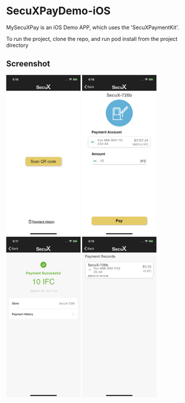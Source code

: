 # SecuXPayDemo-iOS

MySecuXPay is an iOS Demo APP, which uses the 'SecuXPaymentKit'. 

To run the project, clone the repo, and run pod install from the project directory

## Screenshot

<p float="center">
<img src="Screenshot/screenshot2.jpeg" width="200">
<img src="Screenshot/screenshot4.jpeg" width="200">
<img src="Screenshot/screenshot3.jpeg" width="200">
<img src="Screenshot/screenshot1.jpeg" width="200">
</p>

